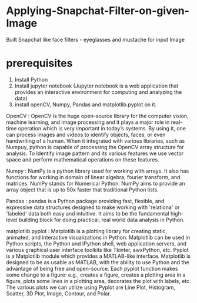 # Applying-Snapchat-Filter-on-given-Image
Built Snapchat like face filters - eyeglasses and mustache for input Image

# prerequisites
1. Install Python
2. Install jupyter notebook (Jupyter notebook is a web application that provides an interactive environment for computing and analyzing the data)
3. install openCV, Numpy, Pandas and matplotlib.pyplot on it.

OpenCV : OpenCV is the huge open-source library for the computer vision, machine learning, and image processing and it plays a major role in real-time operation which is very important in today’s systems. By using it, one can process images and videos to identify objects, faces, or even handwriting of a human. When it integrated with various libraries, such as Numpuy, python is capable of processing the OpenCV array structure for analysis. To Identify image pattern and its various features we use vector space and perform mathematical operations on these features.

Numpy : NumPy is a python library used for working with arrays. It also has functions for working in domain of linear algebra, fourier transform, and matrices. NumPy stands for Numerical Python. NumPy aims to provide an array object that is up to 50x faster that traditional Python lists.

Pandas : pandas is a Python package providing fast, flexible, and expressive data structures designed to make working with 'relationa' or 'labeled' data both easy and intuitive. It aims to be the fundamental high-level building block for doing practical, real world data analysis in Python.

matplotlib.pyplot : Matplotlib is a plotting library for creating static, animated, and interactive visualizations in Python. Matplotlib can be used in Python scripts, the Python and IPython shell, web application servers, and various graphical user interface toolkits like Tkinter, awxPython, etc.
Pyplot is a Matplotlib module which provides a MATLAB-like interface. Matplotlib is designed to be as usable as MATLAB, with the ability to use Python and the advantage of being free and open-source. Each pyplot function makes some change to a figure: e.g., creates a figure, creates a plotting area in a figure, plots some lines in a plotting area, decorates the plot with labels, etc. The various plots we can utilize using Pyplot are Line Plot, Histogram, Scatter, 3D Plot, Image, Contour, and Polar.


